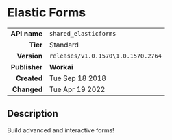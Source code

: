 # Elastic Forms
| | |
|-:|-|
|**API name**|`shared_elasticforms`|
|**Tier**|Standard|
|**Version**|`releases/v1.0.1570\1.0.1570.2764`|
|**Publisher**|**Workai**|
|**Created**|Tue Sep 18 2018|
|**Changed**|Tue Apr 19 2022|

## Description
Build advanced and interactive forms!
